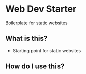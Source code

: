# Web Dev Starter

Boilerplate for static websites

## What is this?
* Starting point for static websites

## How do I use this?